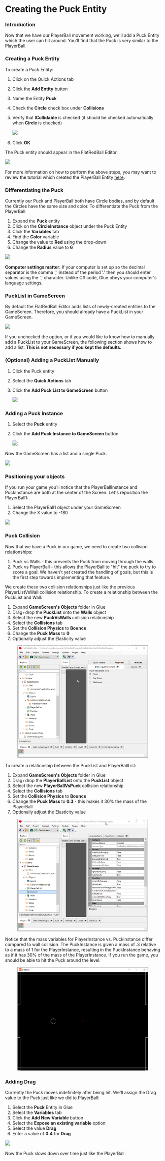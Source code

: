 # Creating the Puck Entity

### Introduction

Now that we have our PlayerBall movement working, we'll add a Puck Entity which the user can hit around. You'll find that the Puck is very similar to the PlayerBall.

### Creating a Puck Entity

To create a Puck Entity:

1. Click on the Quick Actions tab
2. Click the **Add Entity** button
3. Name the Entity **Puck**
4. Check the **Circle** check box under **Collisions**
5.  Verify that **ICollidable** is checked (it should be checked automatically when **Circle** is checked)

    ![](../../media/2021-07-img\_60fdc0904b245.png)
6. Click **OK**

The Puck entity should appear in the FlatRedBall Editor.

![](../../media/2021-07-img\_60fdcb7c2a8d0.png)

For more information on how to perform the above steps, you may want to review the tutorial which created the PlayerBall Entity [here](../../frb/docs/index.php).

### Differentiating the Puck

Currently our Puck and PlayerBall both have Circle bodies, and by default the Circles have the same size and color. To differentiate the Puck from the PlayerBall:

1. Expand the **Puck** entity
2. Click on the **CircleInstance** object under the Puck Entity
3. Click the **Variables** tab
4. Find the **Color** variable
5. Change the value to **Red** using the drop-down
6. Change the **Radius** value to **6**

![](../../media/2021-07-img\_60fdcaad89ad8.png)

**Computer settings matter:** If your computer is set up so the decimal separator is the comma ',' instead of the period '.' then you should enter values using the ',' character. Unlike C# code, Glue obeys your computer's language settings.

### PuckList in GameScreen

By default the FlatRedBall Editor adds lists of newly-created entities to the GameScreen. Therefore, you should already have a PuckList in your GameScreen.

![](../../media/2023-08-img\_64cbe9fc4ec5c.png)

If you unchecked the option, or if you would like to know how to manually add a PuckList to your GameScreen, the following section shows how to add a list. **This is not necessary if you kept the defaults.**

### (Optional) Adding a PuckList Manually

1. Click the Puck entity
2. Select the **Quick Actions** tab
3.  Click the **Add Puck List to GameScreen** button

    ![](../../media/2021-07-img\_60fdc158af7ad.png)

### Adding a Puck Instance

1. Select the **Puck** entity
2.  Click the **Add Puck Instance to GameScreen** button

    ![](../../media/2021-07-img\_60fdc1cc87873.png)

Now the GameScreen has a list and a single Puck.

![](../../media/2021-07-img\_60fdc2338ca81.png)

### Positioning your objects

If you run your game you'll notice that the PlayerBallInstance and PuckInstance are both at the center of the Screen. Let's reposition the PlayerBall1:

1. Select the PlayerBall1 object under your GameScreen
2. Change the X value to -180

![](../../media/2021-07-img\_60fdc27406b6b.png)

### Puck Collision

Now that we have a Puck in our game, we need to create two collision relationships:

1. Puck vs Walls - this prevents the Puck from moving through the walls.
2. Puck vs PlayerBall - this allows the PlayerBall to "hit" the puck to try to score a goal. We haven't yet created the handling of goals, but this is the first step towards implementing that feature.

We create these two collision relationships just like the previous PlayerListVsWall collision relationship. To create a relationship between the PuckList and Wall:

1. Expand **GameScreen's Objects** folder in Glue
2. Drag+drop the **PuckList** onto the **Walls** object
3. Select the new **PuckVsWalls** collision relationship
4. Select the **Collisions** tab
5. Set the **Collision Physics** to **Bounce**
6. Change the **Puck Mass** to **0**
7. Optionally adjust the Elasticity value

<figure><img src="../../.gitbook/assets/02_07 08 47.gif" alt=""><figcaption></figcaption></figure>

To create a relationship between the PuckList and PlayerBallList:

1. Expand **GameScreen's Objects** folder in Glue
2. Drag+drop the **PlayerBallList** onto the **PuckList** object
3. Select the new **PlayerBallVsPuck** collision relationship
4. Select the **Collisions** tab
5. Set the **Collision Physics** to **Bounce**
6. Change the **Puck Mass** to **0.3** - this makes it 30% the mass of the PlayerBall
7. Optionally adjust the Elasticity value

<figure><img src="../../.gitbook/assets/02_07 21 14.gif" alt=""><figcaption></figcaption></figure>

Notice that the mass variables for PlayerInstance vs. PuckInstance differ compared to wall collision. The PuckInstance is given a mass of .3 relative to a mass of 1 for the PlayerInstance, resulting in the PuckInstance behaving as if it has 30% of the mass of the PlayerInstance. If you run the game, you should be able to hit the Puck around the level.

<figure><img src="../../media/2016-01-2021_July_25_140010.gif" alt=""><figcaption></figcaption></figure>

### Adding Drag

Currently the Puck moves indefinitely after being hit. We'll assign the Drag value to the Puck just like we did to PlayerBall:

1. Select the **Puck** Entity in Glue
2. Select the **Variables** tab
3. Click the **Add New Variable** button
4. Select the **Expose an existing variable** option
5. Select the value **Drag**
6. Enter a value of **0.4** for **Drag**

![](../../media/2021-07-img\_60fdc59ea563f.png)

Now the Puck slows down over time just like the PlayerBall.
